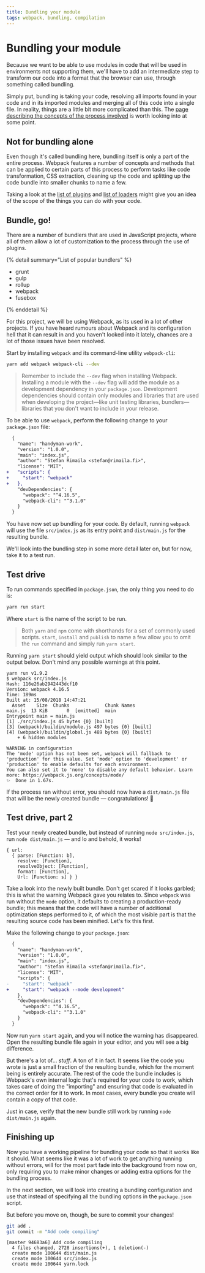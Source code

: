 ```yaml
---
title: Bundling your module
tags: webpack, bundling, compilation
---
```


# Bundling your module

Because we want to be able to use modules in code that will be used in environments not supporting them, we'll have to add an intermediate step to transform our code into a format that the browser can use, through something called bundling.

Simply put, bundling is taking your code, resolving all imports found in your code and in its imported modules and merging all of this code into a single file. In reality, things are a little bit more complicated than this. The [page describing the concepts of the process involved](https://webpack.js.org/concepts/) is worth looking into at some point.

## Not for bundling alone

Even though it's called bundling here, bundling itself is only a part of the entire process. Webpack features a number of concepts and methods that can be applied to certain parts of this process to perform tasks like code transformation, CSS extraction, cleaning up the code and splitting up the code bundle into smaller chunks to name a few.

Taking a look at the [list of plugins](https://webpack.js.org/plugins/) and [list of loaders](https://webpack.js.org/loaders/) might give you an idea of the scope of the things you can do with your code.

## Bundle, go!

There are a number of bundlers that are used in JavaScript projects, where all of them allow a lot of customization to the process through the use of plugins.

{% detail summary="List of popular bundlers" %}

- grunt
- gulp
- rollup
- webpack
- fusebox

{% enddetail %}

For this project, we will be using Webpack, as its used in a lot of other projects. If you have heard rumours about Webpack and its configuration hell that it can result in and you haven't looked into it lately, chances are a lot of those issues have been resolved.

Start by installing `webpack` and its command-line utility `webpack-cli`:

```sh
yarn add webpack webpack-cli --dev
```

> Remember to include the `--dev` flag when installing Webpack. Installing a module with the `--dev` flag will add the module as a development dependency in your `package.json`. Development dependencies should contain only modules and libraries that are used when developing the project—like unit testing libraries, bundlers—libraries that you don't want to include in your release.

To be able to use `webpack`, perform the following change to your `package.json` file:

```diff
  {
    "name": "handyman-work",
    "version": "1.0.0",
    "main": "index.js",
    "author": "Stefan Rimaila <stefan@rimaila.fi>",
    "license": "MIT",
+   "scripts": {
+     "start": "webpack"
+   },
    "devDependencies": {
      "webpack": "^4.16.5",
      "webpack-cli": "^3.1.0"
    }
  }
```

You have now set up bundling for your code. By default, running `webpack` will use the file `src/index.js` as its entry point and `dist/main.js` for the resulting bundle.

We'll look into the bundling step in some more detail later on, but for now, take it to a test run.

## Test drive

To run commands specified in `package.json`, the only thing you need to do is:

```sh
yarn run start
```

Where `start` is the name of the script to be run.

> Both `yarn` and `npm` come with shorthands for a set of commonly used scripts. `start`, `install` and `publish` to name a few allow you to omit the `run` command and simply run `yarn start`.

Running `yarn start` should yield output which should look similar to the output below. Don't mind any possible warnings at this point.

```
yarn run v1.9.2
$ webpack src/index.js
Hash: 116e26ab2942443dcf10
Version: webpack 4.16.5
Time: 189ms
Built at: 15/08/2018 14:47:21
  Asset    Size  Chunks             Chunk Names
main.js  13 KiB       0  [emitted]  main
Entrypoint main = main.js
[1] ./src/index.js 45 bytes {0} [built]
[3] (webpack)/buildin/module.js 497 bytes {0} [built]
[4] (webpack)/buildin/global.js 489 bytes {0} [built]
    + 6 hidden modules

WARNING in configuration
The 'mode' option has not been set, webpack will fallback to 'production' for this value. Set 'mode' option to 'development' or 'production' to enable defaults for each environment.
You can also set it to 'none' to disable any default behavior. Learn more: https://webpack.js.org/concepts/mode/
✨  Done in 1.67s.
```

If the process ran without error, you should now have a `dist/main.js` file that will be the newly created bundle — congratulations! 🍭

## Test drive, part 2

Test your newly created bundle, but instead of running `node src/index.js`, run `node dist/main.js` — and lo and behold, it works!

```
{ url:
  { parse: [Function: b],
    resolve: [Function],
    resolveObject: [Function],
    format: [Function],
    Url: [Function: s] } }
```

Take a look into the newly built bundle. Don't get scared if it looks garbled; this is what the warning Webpack gave you relates to. Since `webpack` was run without the `mode` option, it defaults to creating a production-ready bundle; this means that the code will have a number of additional optimization steps performed to it, of which the most visible part is that the resulting source code has been minified. Let's fix this first.

Make the following change to your `package.json`:

```diff
  {
    "name": "handyman-work",
    "version": "1.0.0",
    "main": "index.js",
    "author": "Stefan Rimaila <stefan@rimaila.fi>",
    "license": "MIT",
    "scripts": {
-     "start": "webpack"
+     "start": "webpack --mode development"
    },
    "devDependencies": {
      "webpack": "^4.16.5",
      "webpack-cli": "^3.1.0"
    }
  }
```

Now run `yarn start` again, and you will notice the warning has disappeared. Open the resulting bundle file again in your editor, and you will see a big difference.

But there's a lot of... _stuff_. A ton of it in fact. It seems like the code you wrote is just a small fraction of the resulting bundle, which for the moment being is entirely accurate. The rest of the code the bundle includes is Webpack's own internal logic that's required for your code to work, which takes care of doing the "importing" and ensuring that code is evaluated in the correct order for it to work. In most cases, every bundle you create will contain a copy of that code.

Just in case, verify that the new bundle still work by running `node dist/main.js` again.

## Finishing up

Now you have a working pipeline for bundling your code so that it works like it should. What seems like it was a lot of work to get anything running without errors, will for the most part fade into the background from now on, only requiring you to make minor changes or adding extra options for the bundling process.

In the next section, we will look into creating a bundling configuration and use that instead of specifying all the bundling options in the `package.json` script.

But before you move on, though, be sure to commit your changes!

```sh
git add .
git commit -m "Add code compiling"
```

```
[master 94683a6] Add code compiling
  4 files changed, 2728 insertions(+), 1 deletion(-)
  create mode 100644 dist/main.js
  create mode 100644 src/index.js
  create mode 100644 yarn.lock
```
